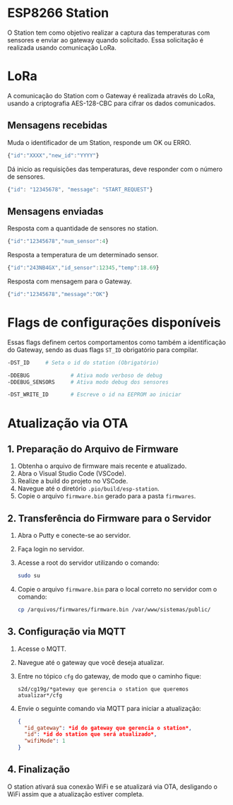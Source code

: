 # ESP8266 Station

O Station tem como objetivo realizar a captura das temperaturas com sensores e enviar ao gateway quando solicitado. Essa solicitação é realizada usando comunicação LoRa.

# LoRa

A comunicação do Station com o Gateway é realizada através do LoRa, usando a criptografia AES-128-CBC para cifrar os dados comunicados.

## Mensagens recebidas

Muda o identificador de um Station, responde um OK ou ERRO.

```js
{"id":"XXXX","new_id":"YYYY"}
```

Dá inicio as requisições das temperaturas, deve responder com o número de sensores.

```js
{"id": "12345678", "message": "START_REQUEST"}
```

## Mensagens enviadas

Resposta com a quantidade de sensores no station.

```js
{"id":"12345678","num_sensor":4}
```

Resposta a temperatura de um determinado sensor.

```js
{"id":"243NB4GX","id_sensor":12345,"temp":18.69}
```

Resposta com mensagem para o Gateway.

```js
{"id":"12345678","message":"OK"}
```

# Flags de configurações disponíveis

Essas flags definem certos comportamentos como também a identificação do Gateway, sendo as duas flags `ST_ID` obrigatório para compilar.

```bash
-DST_ID 	# Seta o id do station (Obrigatório)

-DDEBUG 			# Ativa modo verboso de debug
-DDEBUG_SENSORS		# Ativa modo debug dos sensores

-DST_WRITE_ID 		# Escreve o id na EEPROM ao iniciar
```

# Atualização via OTA
## 1. Preparação do Arquivo de Firmware

1. Obtenha o arquivo de firmware mais recente e atualizado.
2. Abra o Visual Studio Code (VSCode).
3. Realize a build do projeto no VSCode.
4. Navegue até o diretório `.pio/build/esp-station`.
5. Copie o arquivo `firmware.bin` gerado para a pasta `firmwares`.

## 2. Transferência do Firmware para o Servidor

1. Abra o Putty e conecte-se ao servidor.
2. Faça login no servidor.
3. Acesse a root do servidor utilizando o comando:

    ```bash
    sudo su
    ```

4. Copie o arquivo `firmware.bin` para o local correto no servidor com o comando:

    ```bash
    cp /arquivos/firmwares/firmware.bin /var/www/sistemas/public/
    ```

## 3. Configuração via MQTT

1. Acesse o MQTT.
2. Navegue até o gateway que você deseja atualizar.
3. Entre no tópico `cfg` do gateway, de modo que o caminho fique:

    ```text
    s2d/cg19g/*gateway que gerencia o station que queremos atualizar*/cfg
    ```

4. Envie o seguinte comando via MQTT para iniciar a atualização:

    ```json
    {
      "id_gateway": *id do gateway que gerencia o station*,
      "id": *id do station que será atualizado*,
      "wifiMode": 1
    }
    ```

## 4. Finalização
O station ativará sua conexão WiFi e se atualizará via OTA, desligando o WiFi assim que a atualização estiver completa.